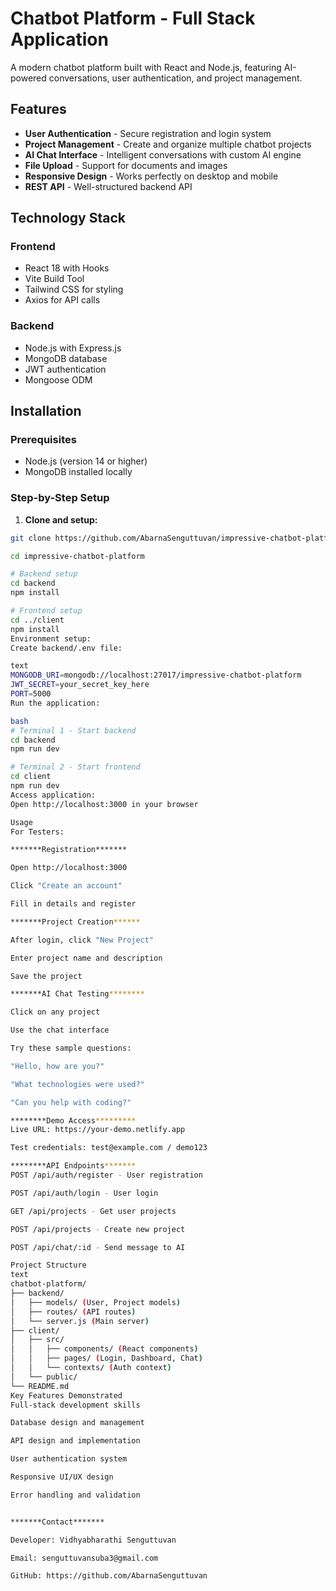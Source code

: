 #  Chatbot Platform - Full Stack Application

A modern chatbot platform built with React and Node.js, featuring AI-powered conversations, user authentication, and project management.

## Features

- **User Authentication** - Secure registration and login system
- **Project Management** - Create and organize multiple chatbot projects
- **AI Chat Interface** - Intelligent conversations with custom AI engine
- **File Upload** - Support for documents and images
- **Responsive Design** - Works perfectly on desktop and mobile
- **REST API** - Well-structured backend API

## Technology Stack

### Frontend
- React 18 with Hooks
- Vite Build Tool
- Tailwind CSS for styling
- Axios for API calls

### Backend
- Node.js with Express.js
- MongoDB database
- JWT authentication
- Mongoose ODM

## Installation

### Prerequisites
- Node.js (version 14 or higher)
- MongoDB installed locally

### Step-by-Step Setup

1. **Clone and setup:**
```bash
git clone https://github.com/AbarnaSenguttuvan/impressive-chatbot-platform.git

cd impressive-chatbot-platform

# Backend setup
cd backend
npm install

# Frontend setup
cd ../client
npm install
Environment setup:
Create backend/.env file:

text
MONGODB_URI=mongodb://localhost:27017/impressive-chatbot-platform
JWT_SECRET=your_secret_key_here
PORT=5000
Run the application:

bash
# Terminal 1 - Start backend
cd backend
npm run dev

# Terminal 2 - Start frontend
cd client
npm run dev
Access application:
Open http://localhost:3000 in your browser

Usage
For Testers:

*******Registration*******

Open http://localhost:3000

Click "Create an account"

Fill in details and register

*******Project Creation******

After login, click "New Project"

Enter project name and description

Save the project

*******AI Chat Testing********

Click on any project

Use the chat interface

Try these sample questions:

"Hello, how are you?"

"What technologies were used?"

"Can you help with coding?"

********Demo Access*********
Live URL: https://your-demo.netlify.app

Test credentials: test@example.com / demo123

********API Endpoints*******
POST /api/auth/register - User registration

POST /api/auth/login - User login

GET /api/projects - Get user projects

POST /api/projects - Create new project

POST /api/chat/:id - Send message to AI

Project Structure
text
chatbot-platform/
├── backend/
│   ├── models/ (User, Project models)
│   ├── routes/ (API routes)
│   └── server.js (Main server)
├── client/
│   ├── src/
│   │   ├── components/ (React components)
│   │   ├── pages/ (Login, Dashboard, Chat)
│   │   └── contexts/ (Auth context)
│   └── public/
└── README.md
Key Features Demonstrated
Full-stack development skills

Database design and management

API design and implementation

User authentication system

Responsive UI/UX design

Error handling and validation


*******Contact*******

Developer: Vidhyabharathi Senguttuvan

Email: senguttuvansuba3@gmail.com

GitHub: https://github.com/AbarnaSenguttuvan
